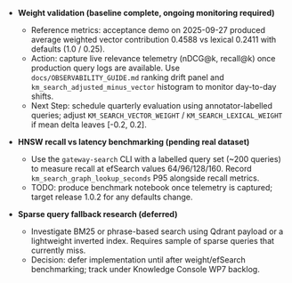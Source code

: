 - **Weight validation (baseline complete, ongoing monitoring required)**
  - Reference metrics: acceptance demo on 2025-09-27 produced average weighted vector contribution 0.4588 vs lexical 0.2411 with defaults (1.0 / 0.25).
  - Action: capture live relevance telemetry (nDCG@k, recall@k) once production query logs are available. Use `docs/OBSERVABILITY_GUIDE.md` ranking drift panel and `km_search_adjusted_minus_vector` histogram to monitor day-to-day shifts.
  - Next Step: schedule quarterly evaluation using annotator-labelled queries; adjust `KM_SEARCH_VECTOR_WEIGHT` / `KM_SEARCH_LEXICAL_WEIGHT` if mean delta leaves [-0.2, 0.2].

- **HNSW recall vs latency benchmarking (pending real dataset)**
  - Use the `gateway-search` CLI with a labelled query set (~200 queries) to measure recall at efSearch values 64/96/128/160. Record `km_search_graph_lookup_seconds` P95 alongside recall metrics.
  - TODO: produce benchmark notebook once telemetry is captured; target release 1.0.2 for any defaults change.

- **Sparse query fallback research (deferred)**
  - Investigate BM25 or phrase-based search using Qdrant payload or a lightweight inverted index. Requires sample of sparse queries that currently miss.
  - Decision: defer implementation until after weight/efSearch benchmarking; track under Knowledge Console WP7 backlog.
